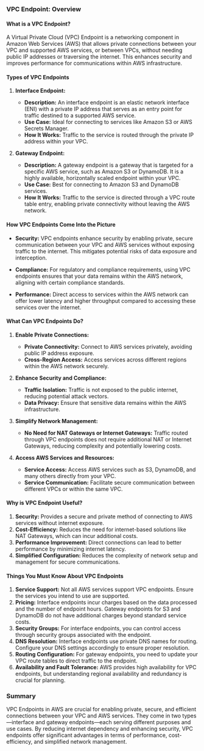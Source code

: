 ### VPC Endpoint: Overview

#### **What is a VPC Endpoint?**

A Virtual Private Cloud (VPC) Endpoint is a networking component in Amazon Web Services (AWS) that allows private connections between your VPC and supported AWS services, or between VPCs, without needing public IP addresses or traversing the internet. This enhances security and improves performance for communications within AWS infrastructure.

#### **Types of VPC Endpoints**

1. **Interface Endpoint:**
   - **Description:** An interface endpoint is an elastic network interface (ENI) with a private IP address that serves as an entry point for traffic destined to a supported AWS service.
   - **Use Case:** Ideal for connecting to services like Amazon S3 or AWS Secrets Manager.
   - **How It Works:** Traffic to the service is routed through the private IP address within your VPC.

2. **Gateway Endpoint:**
   - **Description:** A gateway endpoint is a gateway that is targeted for a specific AWS service, such as Amazon S3 or DynamoDB. It is a highly available, horizontally scaled endpoint within your VPC.
   - **Use Case:** Best for connecting to Amazon S3 and DynamoDB services.
   - **How It Works:** Traffic to the service is directed through a VPC route table entry, enabling private connectivity without leaving the AWS network.

#### **How VPC Endpoints Come Into the Picture**

- **Security:** VPC endpoints enhance security by enabling private, secure communication between your VPC and AWS services without exposing traffic to the internet. This mitigates potential risks of data exposure and interception.
  
- **Compliance:** For regulatory and compliance requirements, using VPC endpoints ensures that your data remains within the AWS network, aligning with certain compliance standards.

- **Performance:** Direct access to services within the AWS network can offer lower latency and higher throughput compared to accessing these services over the internet.

#### **What Can VPC Endpoints Do?**

1. **Enable Private Connections:**
   - **Private Connectivity:** Connect to AWS services privately, avoiding public IP address exposure.
   - **Cross-Region Access:** Access services across different regions within the AWS network securely.

2. **Enhance Security and Compliance:**
   - **Traffic Isolation:** Traffic is not exposed to the public internet, reducing potential attack vectors.
   - **Data Privacy:** Ensure that sensitive data remains within the AWS infrastructure.

3. **Simplify Network Management:**
   - **No Need for NAT Gateways or Internet Gateways:** Traffic routed through VPC endpoints does not require additional NAT or Internet Gateways, reducing complexity and potentially lowering costs.

4. **Access AWS Services and Resources:**
   - **Service Access:** Access AWS services such as S3, DynamoDB, and many others directly from your VPC.
   - **Service Communication:** Facilitate secure communication between different VPCs or within the same VPC.

#### **Why is VPC Endpoint Useful?**

1. **Security:** Provides a secure and private method of connecting to AWS services without internet exposure.
2. **Cost-Efficiency:** Reduces the need for internet-based solutions like NAT Gateways, which can incur additional costs.
3. **Performance Improvement:** Direct connections can lead to better performance by minimizing internet latency.
4. **Simplified Configuration:** Reduces the complexity of network setup and management for secure communications.

#### **Things You Must Know About VPC Endpoints**

1. **Service Support:** Not all AWS services support VPC endpoints. Ensure the services you intend to use are supported.
2. **Pricing:** Interface endpoints incur charges based on the data processed and the number of endpoint hours. Gateway endpoints for S3 and DynamoDB do not have additional charges beyond standard service costs.
3. **Security Groups:** For interface endpoints, you can control access through security groups associated with the endpoint.
4. **DNS Resolution:** Interface endpoints use private DNS names for routing. Configure your DNS settings accordingly to ensure proper resolution.
5. **Routing Configuration:** For gateway endpoints, you need to update your VPC route tables to direct traffic to the endpoint.
6. **Availability and Fault Tolerance:** AWS provides high availability for VPC endpoints, but understanding regional availability and redundancy is crucial for planning.

### Summary

VPC Endpoints in AWS are crucial for enabling private, secure, and efficient connections between your VPC and AWS services. They come in two types—interface and gateway endpoints—each serving different purposes and use cases. By reducing internet dependency and enhancing security, VPC endpoints offer significant advantages in terms of performance, cost-efficiency, and simplified network management.
